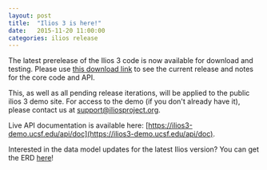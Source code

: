 ```yaml
---
layout: post
title:  "Ilios 3 is here!"
date:   2015-11-20 11:00:00
categories: ilios release
---
```

The latest prerelease of the Ilios 3 code is now available for download and testing. Please use [this download link](https://github.com/ilios/ilios/releases) to see the current release and notes for the core code and API. 

This, as well as all pending release iterations, will be applied to the public ilios 3 demo site. For access to the demo (if you don't already have it), please contact us at [support@iliosproject.org](mailto:support@iliosproject.org).

Live API documentation is available here: [https://ilios3-demo.ucsf.edu/api/doc](https://ilios3-demo.ucsf.edu/api/doc).

Interested in the data model updates for the latest Ilios version? You can get the ERD [here](https://github.com/ilios/ilios/wiki/Database-ERD)!
